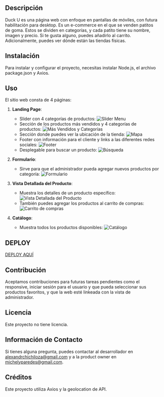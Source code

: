 ## Descripción
Duck U es una página web con enfoque en pantallas de móviles, con futura habilitación para desktop. Es un e-commerce en el que se venden patitos de goma. Estos se dividen en categorías, y cada patito tiene su nombre, imagen y precio. Si te gusta alguno, puedes añadirlo al carrito. Adicionalmente, puedes ver dónde están las tiendas físicas.

## Instalación
Para instalar y configurar el proyecto, necesitas instalar Node.js, el archivo package.json y Axios. 

## Uso
El sitio web consta de 4 páginas:

1. **Landing Page**:
   - Slider con 4 categorías de productos: ![Slider Menu](https://raw.githubusercontent.com/project-assigments-p2-singulaars/ecommerce_duck_U/main/assets/screensReadme/sliderMenu.png)<br>
   - Sección de los productos más vendidos y 4 categorías de productos: ![Más Vendidos y Categorías](https://raw.githubusercontent.com/project-assigments-p2-singulaars/ecommerce_duck_U/main/assets/screensReadme/másvendidos+categorias.png)<br>
   - Sección donde puedes ver la ubicación de la tienda: ![Mapa](https://raw.githubusercontent.com/project-assigments-p2-singulaars/ecommerce_duck_U/main/assets/screensReadme/map.png)<br>
   - Footer con información para el cliente y links a las diferentes redes sociales: ![Footer](https://raw.githubusercontent.com/project-assigments-p2-singulaars/ecommerce_duck_U/main/assets/screensReadme/footer.png)<br>
   - Desplegable para buscar un producto: ![Búsqueda](https://raw.githubusercontent.com/project-assigments-p2-singulaars/ecommerce_duck_U/main/assets/screensReadme/search.png)<br>

2. **Formulario**:
   - Sirve para que el administrador pueda agregar nuevos productos por categoría: ![Formulario](https://raw.githubusercontent.com/project-assigments-p2-singulaars/ecommerce_duck_U/main/assets/screensReadme/form.png)<br>

3. **Vista Detallada del Producto**:
   - Muestra los detalles de un producto específico: ![Vista Detallada del Producto](https://raw.githubusercontent.com/project-assigments-p2-singulaars/ecommerce_duck_U/main/assets/screensReadme/product-view.png)<br>
   - También puedes agregar los productos al carrito de compras: ![Carrito de compras](https://raw.githubusercontent.com/project-assigments-p2-singulaars/ecommerce_duck_U/main/assets/screensReadme/car.png)<br>

4. **Catálogo**:
   - Muestra todos los productos disponibles: ![Catálogo](https://raw.githubusercontent.com/project-assigments-p2-singulaars/ecommerce_duck_U/main/assets/screensReadme/catalog.png)<br>
## DEPLOY
[DEPLOY AQUÍ](https://duck-e-commerce.vercel.app)
## Contribución
Aceptamos contribuciones para futuras tareas pendientes como el responsive, iniciar sesión para el usuario y que pueda seleccionar sus productos favoritos, y que la web esté linkeada con la vista de administrador.

## Licencia
Este proyecto no tiene licencia.

## Información de Contacto
Si tienes alguna pregunta, puedes contactar al desarrollador en [alexandrchichiloza@gmail.com](mailto:alexandrchichiloza@gmail.com) y a la product owner en [michelyparedes@gmail.com](mailto:michelyparedes@gmail.com).

## Créditos
Este proyecto utiliza Axios y la geolocation de API.
